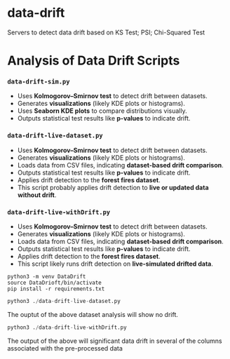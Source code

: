 # data-drift
Servers to detect data drift based on KS Test; PSI; Chi-Squared Test

# Analysis of Data Drift Scripts

### `data-drift-sim.py`
- Uses **Kolmogorov–Smirnov test** to detect drift between datasets.
- Generates **visualizations** (likely KDE plots or histograms).
- Uses **Seaborn KDE plots** to compare distributions visually.
- Outputs statistical test results like **p-values** to indicate drift.

### `data-drift-live-dataset.py`
- Uses **Kolmogorov–Smirnov test** to detect drift between datasets.
- Generates **visualizations** (likely KDE plots or histograms).
- Loads data from CSV files, indicating **dataset-based drift comparison**.
- Outputs statistical test results like **p-values** to indicate drift.
- Applies drift detection to the **forest fires dataset**.
- This script probably applies drift detection to **live or updated data without drift**.

### `data-drift-live-withDrift.py`
- Uses **Kolmogorov–Smirnov test** to detect drift between datasets.
- Generates **visualizations** (likely KDE plots or histograms).
- Loads data from CSV files, indicating **dataset-based drift comparison**.
- Outputs statistical test results like **p-values** to indicate drift.
- Applies drift detection to the **forest fires dataset**.
- This script likely runs drift detection on **live-simulated drifted data**.

```Shell
python3 -m venv DataDrift
source DataDrioft/bin/activate
pip install -r requirements.txt
```

```Python
python3 ./data-drift-live-dataset.py
```
The ouptut of the above dataset analysis will show no drift.

```Python
python3 ./data-drift-live-withDrift.py
```

The output of the above will significant data drift in several of the columns associated with the pre-processed data

